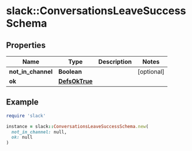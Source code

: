 # slack::ConversationsLeaveSuccessSchema

## Properties

| Name | Type | Description | Notes |
| ---- | ---- | ----------- | ----- |
| **not_in_channel** | **Boolean** |  | [optional] |
| **ok** | [**DefsOkTrue**](DefsOkTrue.md) |  |  |

## Example

```ruby
require 'slack'

instance = slack::ConversationsLeaveSuccessSchema.new(
  not_in_channel: null,
  ok: null
)
```

